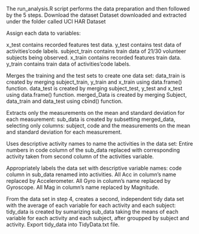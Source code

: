 The run_analysis.R script performs the data preparation and then followed by the 5 steps.
Download the dataset
Dataset downloaded and extracted under the folder called UCI HAR Dataset

Assign each data to variables:

x_test contains recorded features test data.
y_test contains test data of activities’code labels.
subject_train contains train data of 21/30 volunteer subjects being observed.
x_train contains recorded features train data.
y_train contains train data of activities’code labels.

Merges the training and the test sets to create one data set:
data_train is created by merging subject_train, y_train and x_train using data.frame() function.
data_test is created by merging subject_test, y_test and x_test using data.frame() function.
merged_Data is created by merging Subject, data_train and data_test using cbind() function.

Extracts only the measurements on the mean and standard deviation for each measurement:
sub_data is created by subsetting merged_data, selecting only columns: subject, code and the measurements on the mean and standard deviation for each measurement.

Uses descriptive activity names to name the activities in the data set:
Entire numbers in code column of the sub_data replaced with corresponding activity taken from second column of the  activities variable.

Appropriately labels the data set with descriptive variable names:
code column in sub_data renamed into activities.
All Acc in column’s name replaced by Accelerometer.
All Gyro in column’s name replaced by Gyroscope.
All Mag in column’s name replaced by Magnitude.


From the data set in step 4, creates a second, independent tidy data set with the average of each variable for each activity and each subject:
tidy_data is created by sumarizing sub_data taking the means of each variable for each activity and each subject, after groupped by subject and activity.
Export  tidy_data into TidyData.txt file.
